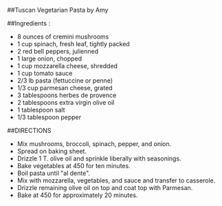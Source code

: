 ##Tuscan Vegetarian Pasta by Amy

##Ingredients :
- 8 ounces of cremini mushrooms
- 1 cup spinach, fresh leaf, tightly packed
- 2 red bell peppers, julienned
- 1 large onion, chopped
- 1 cup mozzarella cheese, shredded
- 1 cup tomato sauce
- 2/3 lb pasta (fettuccine or penne)
- 1/3 cup parmesan cheese, grated
- 3 tablespoons herbes de provence
- 2 tablespoons extra virgin olive oil
- 1 tablespoon salt
- 1/3 tablespoon pepper

##DIRECTIONS

- Mix mushrooms, broccoli, spinach, pepper, and onion.
- Spread on baking sheet.
- Drizzle 1 T. olive oil and sprinkle liberally with seasonings.
- Bake vegetables at 450 for ten minutes.
- Boil pasta until "al dente".
- Mix with mozzarella, vegetables, and sauce and transfer to casserole.
- Drizzle remaining olive oil on top and coat top with Parmesan.
- Bake at 450 for approximately 20 minutes.

